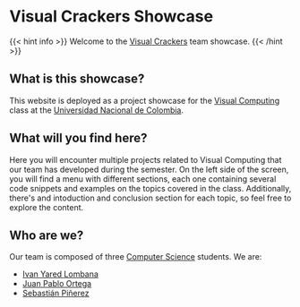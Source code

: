 # **Visual Crackers Showcase**


{{< hint info >}}
Welcome to the [Visual Crackers](https://github.com/VisualCrackers) team showcase.
{{< /hint >}}

## What is this showcase?

This website is deployed as a project showcase for the [Visual Computing](https://visualcomputing.github.io/) class at the [Universidad Nacional de Colombia](https://unal.edu.co/).

## What will you find here?

Here you will encounter multiple projects related to Visual Computing that our team has developed during the semester. On the left side of the screen, you will find a menu with different sections, each one containing several code snippets and examples on the topics covered in the class. Additionally, there's and intoduction and conclusion section for each topic, so feel free to explore the content.

## Who are we?

Our team is composed of three [Computer Science](https://ingenieria.bogota.unal.edu.co/es/formacion/pregrado/ingenieria-de-sistemas-y-computacion.html) students. We are:

- [Ivan Yared Lombana](https://github.com/IvanLoLo)
- [Juan Pablo Ortega](https://github.com/jortegar18)
- [Sebastián Piñerez](https://github.com/sebaspq)
